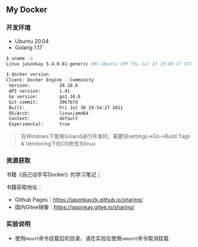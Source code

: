 ## My Docker

### 开发环境

- Ubuntu 20.04
- Golang 1.17

```bash
$ uname -a
Linux jasonkay 5.4.0-81-generic #91-Ubuntu SMP Thu Jul 15 19:09:17 UTC 2021 x86_64 x86_64 x86_64 GNU/Linux

$ docker version
Client: Docker Engine - Community
 Version:           20.10.8
 API version:       1.41
 Go version:        go1.16.6
 Git commit:        3967b7d
 Built:             Fri Jul 30 19:54:27 2021
 OS/Arch:           linux/amd64
 Context:           default
 Experimental:      true
```


> 在Windows下使用Goland进行开发时，需要将settings→Go→Build Tags & Vendoring下的OS修改为linux 


### 资源获取

书籍《自己动手写Docker》的学习笔记；

书籍获取地址：

- Github Pages：https://jasonkayzk.github.io/sharing/
- 国内Gitee镜像：https://jasonkay.gitee.io/sharing/


### 实验说明

- 使用`mount`命令挂载后的目录，请在实验后使用`umount`命令取消挂载

